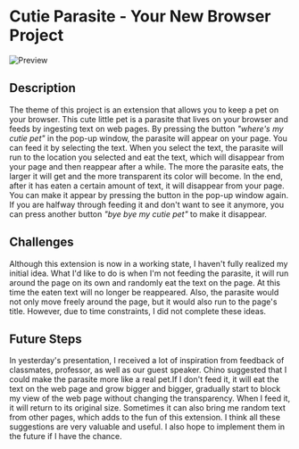# Cutie Parasite - Your New Browser Project
![Preview]()

## Description
The theme of this project is an extension that allows you to keep a pet on your browser. This cute little pet is a parasite that lives on your browser and feeds by ingesting text on web pages. By pressing the button *"where's my cutie pet"* in the pop-up window, the parasite will appear on your page. You can feed it by selecting the text. When you select the text, the parasite will run to the location you selected and eat the text, which will disappear from your page and then reappear after a while. The more the parasite eats, the larger it will get and the more transparent its color will become. In the end, after it has eaten a certain amount of text, it will disappear from your page. You can make it appear by pressing the button in the pop-up window again. If you are halfway through feeding it and don't want to see it anymore, you can press another button *"bye bye my cutie pet"* to make it disappear.

## Challenges
Although this extension is now in a working state, I haven't fully realized my initial idea. What I'd like to do is when I'm not feeding the parasite, it will run around the page on its own and randomly eat the text on the page. At this time the eaten text will no longer be reappeared. Also, the parasite would not only move freely around the page, but it would also run to the page's title. However, due to time constraints, I did not complete these ideas.

## Future Steps
In yesterday's presentation, I received a lot of inspiration from feedback of classmates, professor, as well as our guest speaker. Chino suggested that I could make the parasite more like a real pet.If I don't feed it, it will eat the text on the web page and grow bigger and bigger, gradually start to block my view of the web page without changing the transparency. When I feed it, it will return to its original size. Sometimes it can also bring me random text from other pages, which adds to the fun of this extension. I think all these suggestions are very valuable and useful. I also hope to implement them in the future if I have the chance.
